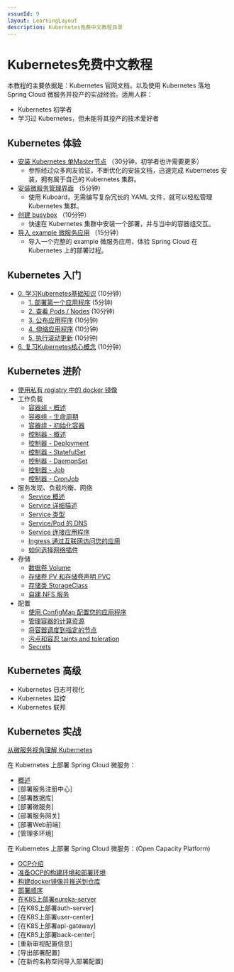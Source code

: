 ```yaml
---
vssueId: 9
layout: LearningLayout
description: Kubernetes免费中文教程目录
---
```


# Kubernetes免费中文教程


本教程的主要依据是：Kubernetes 官网文档，以及使用 Kubernetes 落地 Spring Cloud 微服务并投产的实战经验。适用人群：
* Kubernetes 初学者
* 学习过 Kubernetes，但未能将其投产的技术爱好者

## **Kubernetes 体验**
  * [安装 Kubernetes 单Master节点](/install/install-k8s.html) （30分钟，初学者也许需要更多）
    * 参照经过众多网友验证，不断优化的安装文档，迅速完成 Kubernetes 安装，拥有属于自己的 Kubernetes 集群。
  * [安装微服务管理界面](/install/install-dashboard.html) （5分钟）
    * 使用 Kuboard，无需编写复杂冗长的 YAML 文件，就可以轻松管理 Kubernetes 集群。
  * [创建 busybox](/guide/example/busybox.html) （10分钟）
    * 快速在 Kubernetes 集群中安装一个部署，并与当中的容器组交互。
  * [导入 example 微服务应用](/guide/example/import.html) （15分钟）
    * 导入一个完整的 example 微服务应用，体验 Spring Cloud 在 Kubernetes 上的部署过程。

## **Kubernetes 入门**
  * [0. 学习Kubernetes基础知识](/learning/k8s-basics/kubernetes-basics.html) (10分钟)
    * [1. 部署第一个应用程序](/learning/k8s-basics/deploy-app.html) (5分钟)
    * [2. 查看 Pods / Nodes](/learning/k8s-basics/explore.html) (10分钟)
    * [3. 公布应用程序](/learning/k8s-basics/expose.html) (10分钟)
    * [4. 伸缩应用程序](/learning/k8s-basics/scale.html) (10分钟)
    * [5. 执行滚动更新](/learning/k8s-basics/update.html) (10分钟)
  * [6. 复习Kubernetes核心概念](/learning/k8s-basics/k8s-core-concepts.html) (10分钟)

## **Kubernetes 进阶**
  * [使用私有 registry 中的 docker 镜像](/learning/k8s-intermediate/private-registry.html)
  * 工作负载
    * [容器组 - 概述](/learning/k8s-intermediate/workload/pod.html)
    * [容器组 - 生命周期](/learning/k8s-intermediate/workload/pod-lifecycle.html)
    * [容器组 - 初始化容器](/learning/k8s-intermediate/workload/init-container.html)
    * [控制器 - 概述](/learning/k8s-intermediate/workload/workload.html)
    * [控制器 - Deployment](/learning/k8s-intermediate/workload/wl-deployment/)
    * [控制器 - StatefulSet](/learning/k8s-intermediate/workload/wl-statefulset/)
    * [控制器 - DaemonSet](/learning/k8s-intermediate/workload/wl-daemonset/)
    * [控制器 - Job](/learning/k8s-intermediate/workload/wl-job/) <Badge text="正在撰写" type="warn"/>
    * [控制器 - CronJob](/learning/k8s-intermediate/workload/wl-cronjob/) <Badge text="正在撰写" type="warn"/>
  * 服务发现、负载均衡、网络
    * [Service 概述](/learning/k8s-intermediate/service/service.html)
    * [Service 详细描述](/learning/k8s-intermediate/service/service-details.html)
    * [Service 类型](/learning/k8s-intermediate/service/service-types.html)
    * [Service/Pod 的 DNS](/learning/k8s-intermediate/service/dns.html)
    * [Service 连接应用程序](/learning/k8s-intermediate/service/connecting.html)
    * [Ingress 通过互联网访问您的应用](/learning/k8s-intermediate/service/ingress.html)
    * [如何选择网络插件](/learning/k8s-intermediate/service/cni.html)
  * 存储
    * [数据卷 Volume](/learning/k8s-intermediate/persistent/volume.html)
    * [存储卷 PV 和存储卷声明 PVC](/learning/k8s-intermediate/persistent/pv.html)
    * [存储类 StorageClass](/learning/k8s-intermediate/persistent/storage-class.html)
    * [自建 NFS 服务](/learning/k8s-intermediate/persistent/nfs.html) <Badge text="正在撰写" type="warn"/>
  * 配置
    * [使用 ConfigMap 配置您的应用程序](/learning/k8s-intermediate/config/config-map.html)
    * [管理容器的计算资源](/learning/k8s-intermediate/config/computing-resource.html)
    * [将容器调度到指定的节点](/learning/k8s-intermediate/config/assign-pod-node.html)
    * [污点和容忍 taints and toleration](/learning/k8s-intermediate/config/taints-toleration/)
    * [Secrets](/learning/k8s-intermediate/config/secrets/)

## **Kubernetes 高级**

  * Kubernetes 日志可视化
  * Kubernetes 监控
  * Kubernetes 联邦

## **Kubernetes 实战**

[从微服务视角理解 Kubernetes](/learning/k8s-practice/micro-service/kuboard-view-of-k8s.html)

在 Kubernetes 上部署 Spring Cloud 微服务：

* [概述](/learning/k8s-practice/spring-cloud/)
* [部署服务注册中心]
* [部署数据库]
* [部署微服务]
* [部署服务网关]
* [部署Web前端]
* [管理多环境]

在 Kubernetes 上部署 Spring Cloud 微服务：(Open Capacity Platform)

* [OCP介绍](/learning/k8s-practice/ocp/)
* [准备OCP的构建环境和部署环境](/learning/k8s-practice/ocp/prepare.html)
* [构建docker镜像并推送到仓库](/learning/k8s-practice/ocp/build.html)
* [部署顺序](/learning/k8s-practice/ocp/sequence.html)
* [在K8S上部署eureka-server](/learning/k8s-practice/ocp/eureka-server.html)
* [在K8S上部署auth-server]
* [在K8S上部署user-center]
* [在K8S上部署api-gateway]
* [在K8S上部署back-center]
* [重新审视配置信息]
* [导出部署配置]
* [在新的名称空间导入部署配置]

